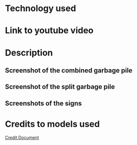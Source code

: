 
# Technology used

# Link to youtube video 

# Description
## Screenshot of the combined garbage pile

## Screenshot of the split garbage pile

## Screenshots of the signs

# Credits to models used
[Credit Document](../credits.txt)
